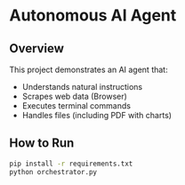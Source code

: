 # Autonomous AI Agent

## Overview
This project demonstrates an AI agent that:
- Understands natural instructions
- Scrapes web data (Browser)
- Executes terminal commands
- Handles files (including PDF with charts)

## How to Run
```bash
pip install -r requirements.txt
python orchestrator.py
```
